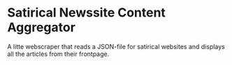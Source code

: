# Satirical Newssite Content Aggregator

A litte webscraper that reads a JSON-file for satirical websites and displays all the articles from their frontpage.
